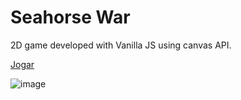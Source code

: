 # Seahorse War

2D game developed with Vanilla JS using canvas API.

[Jogar](https://dorneles-fabiane.github.io/seahorse-war/)

![image](https://user-images.githubusercontent.com/64361469/195956256-0f01ce66-9ed9-47e1-839e-adc48b047e2e.png)

